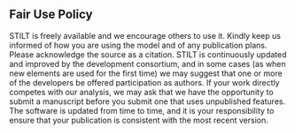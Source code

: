 ## Fair Use Policy

STILT is freely available and we encourage others to use it. Kindly keep us informed of how you are using the model and of any publication plans. Please acknowledge the source as a citation. STILT is continuously updated and improved by the development consortium, and in some cases (as when new elements are used for the first time) we may suggest that one or more of the developers be offered participation as authors. If your work directly competes with our analysis, we may ask that we have the opportunity to submit a manuscript before you submit one that uses unpublished features. The software is updated from time to time, and it is your responsibility to ensure that your publication is consistent with the most recent version.

